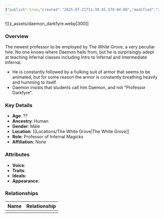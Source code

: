 ```yaml
---
{"publish":true,"created":"2025-07-21T11:30:45.379-04:00","modified":"2025-07-27T17:55:36.305-04:00","published":"2025-07-27T17:55:36.305-04:00","cssclasses":"","Age":"??","Ancestry":"Human","Gender":"Male","Location":["[[The White Grove]]"],"Role":["Professor of Infernal Magicks"],"Affiliation":["None"],"Appearances":["[[23 The White Grove- First Semester]]"]}
---
```



![[z_assets/daemon_darkfyre.webp|300]]

### Overview
The newest professor to be employed by The White Grove, a very peculiar hire. No one knows where Daemon hails from, but he is surprisingly adept at teaching infernal classes including Intro to Infernal and Intermediate Infernal.

- He is constantly followed by a hulking suit of armor that seems to be animated, but for some reason the armor is constantly breathing heavily and humming to itself.
- Daemon insists that students call him Daemon, and not "Professor Darkfyre".

### Key Details
- **Age**: ??
- **Ancestry**: Human
- **Gender**: Male
- **Location**: [[Locations/The White Grove\|The White Grove]]
- **Role**: Professor of Infernal Magicks
- **Affiliation:** None

### Attributes
- **Voice**: 
- **Traits**: 
- **Ideals:** 
- **Appearance**:

### Relationships

| Name | Relationship |
| ---- | ------------ |
|      |              |

